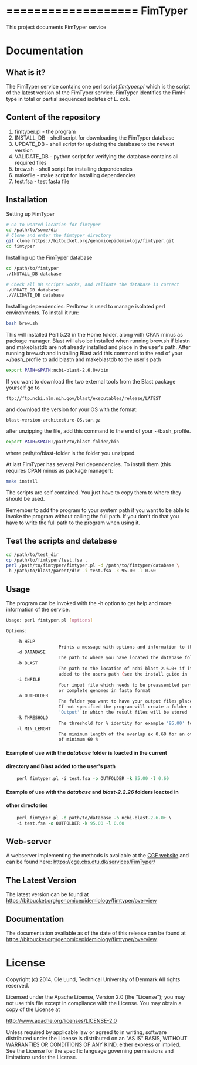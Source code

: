===================
FimTyper
===================

This project documents FimTyper service


Documentation
=============

## What is it?

The FimTyper service contains one perl script *fimtyper.pl* which is the
script of the latest version of the FimTyper service. FimTyper identifies
the FimH type in total or partial sequenced isolates of E. coli.

## Content of the repository
1. fimtyper.pl  - the program
2. INSTALL_DB   - shell script for downloading the FimTyper database
3. UPDATE_DB    - shell script for updating the database to the newest version
4. VALIDATE_DB  - python script for verifying the database contains all
                  required files
5. brew.sh      - shell script for installing dependencies
6. makefile     - make script for installing dependencies
7. test.fsa     - test fasta file

## Installation

Setting up FimTyper
```bash
# Go to wanted location for fimtyper
cd /path/to/some/dir
# Clone and enter the fimtyper directory
git clone https://bitbucket.org/genomicepidemiology/fimtyper.git
cd fimtyper
```

Installing up the FimTyper database
```bash
cd /path/to/fimtyper
./INSTALL_DB database

# Check all DB scripts works, and validate the database is correct
./UPDATE_DB database
./VALIDATE_DB database
```

Installing dependencies:
Perlbrew is used to manage isolated perl environments. To install it run:
```bash
bash brew.sh
```

This will installed Perl 5.23 in the Home folder, along with CPAN minus as 
package manager.
Blast will also be installed when running brew.sh if blastn and makeblastdb are 
not already installed and place in the user's path.
After running brew.sh and installing Blast add this command to the end of your 
~/bash_profile to add blastn and makeblastdb to the user's path

```bash
export PATH=$PATH:ncbi-blast-2.6.0+/bin
```

If you want to download the two external tools from the Blast package yourself go to
```url
ftp://ftp.ncbi.nlm.nih.gov/blast/executables/release/LATEST
```

and download the version for your OS with the format:
```url
blast-version-architecture-OS.tar.gz
```

after unzipping the file, add this command to the end of your ~/bash_profile.
```bash
export PATH=$PATH:/path/to/blast-folder/bin
```

where path/to/blast-folder is the folder you unzipped.

At last FimTyper has several Perl dependencies. To install them (this requires 
CPAN minus as package manager):
```bash
make install
```

The scripts are self contained. You just have to copy them to where they should
be used.

Remember to add the program to your system path if you want to be able to 
invoke the program without calling the full path.
If you don't do that you have to write the full path to the program when using 
it.

## Test the scripts and database
```bash
cd /path/to/test_dir
cp /path/to/fimtyper/test.fsa .
perl /path/to/fimtyper/fimtyper.pl -d /path/to/fimtyper/database \
-b /path/to/blast/parent/dir -i test.fsa -k 95.00 -l 0.60
```

## Usage

The program can be invoked with the -h option to get help and more information 
of the service.

```bash
Usage: perl fimtyper.pl [options]

Options:

    -h HELP
                    Prints a message with options and information to the screen
    -d DATABASE
                    The path to where you have located the database folder
    -b BLAST
                    The path to the location of ncbi-blast-2.6.0+ if it is not
                    added to the users path (see the install guide in 'README.md')
    -i INFILE
                    Your input file which needs to be preassembled partial
                    or complete genomes in fasta format
    -o OUTFOLDER
                    The folder you want to have your output files places.
                    If not specified the program will create a folder named
                    'Output' in which the result files will be stored
    -k THRESHOLD
                    The threshold for % identity for example '95.00' for 95 %
    -l MIN_LENGHT
                    The minimum length of the overlap ex 0.60 for an overlap
                    of minimum 60 %
```

#### Example of use with the *database* folder is loacted in the current
#### directory and Blast added to the user's path
```perl 
    perl fimtyper.pl -i test.fsa -o OUTFOLDER -k 95.00 -l 0.60
```
#### Example of use with the *database* and *blast-2.2.26* folders loacted in
#### other directories
```perl
    perl fimtyper.pl -d path/to/database -b ncbi-blast-2.6.0+ \
    -i test.fsa -o OUTFOLDER -k 95.00 -l 0.60
```

## Web-server

A webserver implementing the methods is available at the [CGE 
website](http://www.genomicepidemiology.org/) and can be found here:
https://cge.cbs.dtu.dk/services/FimTyper/


## The Latest Version


The latest version can be found at
https://bitbucket.org/genomicepidemiology/fimtyper/overview

## Documentation


The documentation available as of the date of this release can be found at
https://bitbucket.org/genomicepidemiology/fimtyper/overview.


License
=======

Copyright (c) 2014, Ole Lund, Technical University of Denmark
All rights reserved.

Licensed under the Apache License, Version 2.0 (the "License");
you may not use this file except in compliance with the License.
You may obtain a copy of the License at

   http://www.apache.org/licenses/LICENSE-2.0

Unless required by applicable law or agreed to in writing, software
distributed under the License is distributed on an "AS IS" BASIS,
WITHOUT WARRANTIES OR CONDITIONS OF ANY KIND, either express or implied.
See the License for the specific language governing permissions and
limitations under the License.